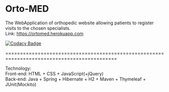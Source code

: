 # Orto-MED
The WebApplication of orthopedic website allowing patients to register visits to the chosen specialists.<br/>
Link: https://ortomed.herokuapp.com

[![Codacy Badge](https://api.codacy.com/project/badge/Grade/b5b84f95e6274db39f9d309db03ffab1)](https://app.codacy.com/gh/s20157-pj/MetodyProgramowaniaPROJECT?utm_source=github.com&utm_medium=referral&utm_content=s20157-pj/MetodyProgramowaniaPROJECT&utm_campaign=Badge_Grade)

============================================================================================

Technology:<br/>
Front-end: HTML + CSS + JavaScript(+jQuery)<br/>
Back-end: Java + Spring + Hibernate + H2 + Maven + Thymeleaf + JUnit(Mockito)

